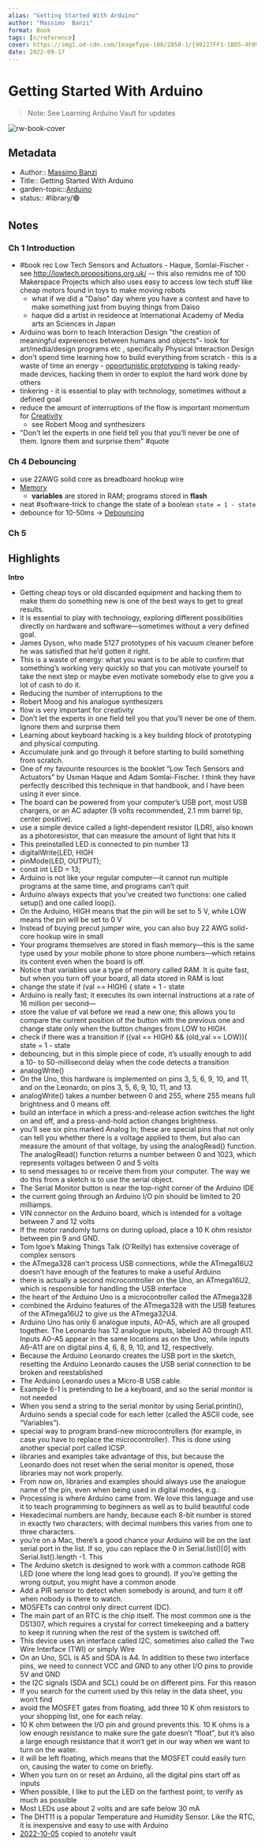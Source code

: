 ```yaml
---
alias: "Getting Started With Arduino"
author: "Massimo  Banzi"
format: Book
tags: [n/reference]
cover: https://img1.od-cdn.com/ImageType-100/2858-1/{99227FF1-1BD5-4F09-BF71-848EA4675E77}Img100.jpg
date: 2022-09-17
---
```

# Getting Started With Arduino
> Note: See Learning Arduino Vault for updates

![rw-book-cover](https://img1.od-cdn.com/ImageType-100/2858-1/{99227FF1-1BD5-4F09-BF71-848EA4675E77}Img100.jpg)

## Metadata
- Author:: [Massimo  Banzi](Massimo%20%20Banzi)
- Title:: Getting Started With Arduino
- garden-topic::[Arduino](../../Arduino.md)
- status:: #library/🟢 

## Notes

### Ch 1 Introduction
- #book rec Low Tech Sensors and Actuators - Haque, Somlai-Fischer - see http://lowtech.propositions.org.uk/ -- this also remidns me of 100 Makerspace Projects which also uses easy to access low tech stuff like cheap motors found in toys to make moving robots
	- what if we did a "Daiso" day where you have a contest and have to make something just from buying things from Daiso
	- haque did a artist in residence at International Academy of Media arts an Sciences in Japan
- Arduino was born to teach Interaction Design "the creation of meaningful expreiences between humans and objects"- look for art/media/design programs etc , specifically Physical Interaction Design
- don't spend time learning how to build everything from scratch - this is a waste of time an energy - [opportunistic prototyping](opportunistic%20prototyping) is taking ready-made devices, hacking them in order to exploit the hard work done by others
- tinkering - it is essential to play with technology, sometimes without a defined goal
- reduce the amount of interruptions of the flow is important momentum for  [Creativity](Creativity)  
	- see Robert Moog and synthesizers
- "Don’t let the experts in one field tell you that you’ll never be one of them. Ignore them and surprise them" #quote


### Ch 4 Debouncing
- use 22AWG solid core as breadboard hookup wire
- [Memory](../../Memory.md)
	- **variables** are stored in RAM; programs stored in **flash**
- neat #software-trick to change the state of a boolean `state = 1 - state`
- debounce for 10-50ms ->  [Debouncing](../../Debouncing.md)

### Ch 5 

## Highlights
**Intro**
- Getting cheap toys or old discarded equipment and hacking them to make them do something new is one of the best ways to get to great results.
- it is essential to play with technology, exploring different possibilities directly on hardware and software—sometimes without a very defined goal.
- James Dyson, who made 5127 prototypes of his vacuum cleaner before he was satisfied that he’d gotten it right.
- This is a waste of energy: what you want is to be able to confirm that something’s working very quickly so that you can motivate yourself to take the next step or maybe even motivate somebody else to give you a lot of cash to do it.
- Reducing the number of interruptions to the
- Robert Moog and his analogue synthesizers
- flow is very important for creativity
- Don’t let the experts in one field tell you that you’ll never be one of them. Ignore them and surprise them
- Learning about keyboard hacking is a key building block of prototyping and physical computing.
- Accumulate junk and go through it before starting to build something from scratch.
- One of my favourite resources is the booklet “Low Tech Sensors and Actuators” by Usman Haque and Adam Somlai-Fischer. I think they have perfectly described this technique in that handbook, and I have been using it ever since.
- The board can be powered from your computer’s USB port, most USB chargers, or an AC adapter (9 volts recommended, 2.1 mm barrel tip, center positive).
- use a simple device called a light-dependent resistor (LDR), also known as a photoresistor, that can measure the amount of light that hits it
- This preinstalled LED is connected to pin number 13
- digitalWrite(LED, HIGH
- pinMode(LED, OUTPUT);
- const int LED = 13;
- Arduino is not like your regular computer—it cannot run multiple programs at the same time, and programs can’t quit
- Arduino always expects that you’ve created two functions: one called setup() and one called loop().
- On the Arduino, HIGH means that the pin will be set to 5 V, while LOW means the pin will be set to 0 V
- Instead of buying precut jumper wire, you can also buy 22 AWG solid-core hookup wire in small
- Your programs themselves are stored in flash memory—this is the same type used by your mobile phone to store phone numbers—which retains its content even when the board is off.
- Notice that variables use a type of memory called RAM. It is quite fast, but when you turn off your board, all data stored in RAM is lost
- change the state if (val == HIGH) { state = 1 - state
- Arduino is really fast; it executes its own internal instructions at a rate of 16 million per second—
- store the value of val before we read a new one; this allows you to compare the current position of the button with the previous one and change state only when the button changes from LOW to HIGH.
- check if there was a transition if ((val == HIGH) && (old_val == LOW)){ state = 1 - state
- debouncing, but in this simple piece of code, it’s usually enough to add a 10- to 50-millisecond delay when the code detects a transition
- analogWrite()
- On the Uno, this hardware is implemented on pins 3, 5, 6, 9, 10, and 11, and on the Leonardo, on pins 3, 5, 6, 9, 10, 11, and 13.
- analogWrite() takes a number between 0 and 255, where 255 means full brightness and 0 means off.
- build an interface in which a press-and-release action switches the light on and off, and a press-and-hold action changes brightness.
- you’ll see six pins marked Analog In; these are special pins that not only can tell you whether there is a voltage applied to them, but also can measure the amount of that voltage, by using the analogRead() function. The analogRead() function returns a number between 0 and 1023, which represents voltages between 0 and 5 volts
- to send messages to or receive them from your computer. The way we do this from a sketch is to use the serial object.
- The Serial Monitor button is near the top-right corner of the Arduino IDE
- the current going through an Arduino I/O pin should be limited to 20 milliamps.
- VIN connector on the Arduino board, which is intended for a voltage between 7 and 12 volts
- If the motor randomly turns on during upload, place a 10 K ohm resistor between pin 9 and GND.
- Tom Igoe’s Making Things Talk (O’Reilly) has extensive coverage of complex sensors
- the ATmega328 can’t process USB connections, while the ATmega16U2 doesn’t have enough of the features to make a useful Arduino
- there is actually a second microcontroller on the Uno, an ATmega16U2, which is responsible for handling the USB interface
- the heart of the Arduino Uno is a microcontroller called the ATmega328
- combined the Arduino features of the ATmega328 with the USB features of the ATmega16U2 to give us the ATmega32U4.
- Arduino Uno has only 6 analogue inputs, A0–A5, which are all grouped together. The Leonardo has 12 analogue inputs, labeled A0 through A11. Inputs A0–A5 appear in the same locations as on the Uno, while inputs A6–A11 are on digital pins 4, 6, 8, 9, 10, and 12, respectively.
- Because the Arduino Leonardo creates the USB port in the sketch, resetting the Arduino Leonardo causes the USB serial connection to be broken and reestablished
- The Arduino Leonardo uses a Micro-B USB cable.
- Example 6-1 is pretending to be a keyboard, and so the serial monitor is not needed
- When you send a string to the serial monitor by using Serial.println(), Arduino sends a special code for each letter (called the ASCII code, see “Variables”).
- special way to program brand-new microcontrollers (for example, in case you have to replace the microcontroller). This is done using another special port called ICSP.
- libraries and examples take advantage of this, but because the Leonardo does not reset when the serial monitor is opened, those libraries may not work properly.
- From now on, libraries and examples should always use the analogue name of the pin, even when being used in digital modes, e.g.:
- Processing is where Arduino came from. We love this language and use it to teach programming to beginners as well as to build beautiful code
- Hexadecimal numbers are handy, because each 8-bit number is stored in exactly two characters; with decimal numbers this varies from one to three characters.
- you’re on a Mac, there’s a good chance your Arduino will be on the last serial port in the list. If so, you can replace the 0 in Serial.list()[0] with Serial.list().length -1. This
- The Arduino sketch is designed to work with a common cathode RGB LED (one where the long lead goes to ground). If you’re getting the wrong output, you might have a common anode
- Add a PIR sensor to detect when somebody is around, and turn it off when nobody is there to watch.
- MOSFETs can control only direct current (DC).
- The main part of an RTC is the chip itself. The most common one is the DS1307, which requires a crystal for correct timekeeping and a battery to keep it running when the rest of the system is switched off.
- This device uses an interface called I2C, sometimes also called the Two Wire Interface (TWI) or simply Wire
- On an Uno, SCL is A5 and SDA is A4. In addition to these two interface pins, we need to connect VCC and GND to any other I/O pins to provide 5V and GND
- the I2C signals (SDA and SCL) could be on different pins. For this reason
- If you search for the current used by this relay in the data sheet, you won’t find
- avoid the MOSFET gates from floating, add three 10 K ohm resistors to your shopping list, one for each relay.
- 10 K ohm between the I/O pin and ground prevents this. 10 K ohms is a low enough resistance to make sure the gate doesn’t “float”, but it’s also a large enough resistance that it won’t get in our way when we want to turn on the water.
- it will be left floating, which means that the MOSFET could easily turn on, causing the water to come on briefly.
- When you turn on or reset an Arduino, all the digital pins start off as inputs
- When possible, I like to put the LED on the farthest point, to verify as much as possible
- Most LEDs use about 2 volts and are safe below 30 mA
- The DHT11 is a popular Temperature and Humidity Sensor. Like the RTC, it is inexpensive and easy to use with Arduino
- [2022-10-05](2022-10-05) copied to anotehr vault

